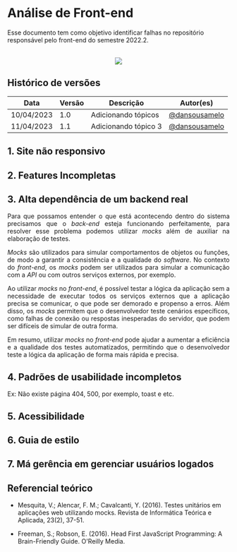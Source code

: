 # Análise de Front-end
Esse documento tem como objetivo identificar falhas no repositório responsável pelo front-end do semestre 2022.2.
<br></br>
<div style="display: flex; justify-content: center; align-items:center;">
    <img src="./assets/analyze/client-side.svg">
</div>

## Histórico de versões

Data | Versão | Descrição | Autor(es) 
---- | ----------- | ------ | ---------
10/04/2023 | 1.0 | Adicionando tópicos| [@dansousamelo](http://github.com/dansousamelo)|
11/04/2023 | 1.1 | Adicionando tópico 3| [@dansousamelo](http://github.com/dansousamelo)|


## 1. Site não responsivo
## 2. Features Incompletas

## 3. Alta dependência de um backend real

<p align="justify">Para que possamos entender o que está acontecendo dentro do sistema precisamos que o <i>back-end</i> esteja funcionando perfeitamente, para resolver esse problema podemos utilizar <i>mocks</i> além de auxiliar na elaboração de testes.</p>

<p align="justify"><i>Mocks</i> são utilizados para simular comportamentos de objetos ou funções, de modo a garantir a consistência e a qualidade do <i>software</i>. No contexto do <i>front-end</i>, os <i>mocks</i> podem ser utilizados para simular a comunicação com a <i>API</i> ou com outros serviços externos, por exemplo.</p>

<p align="justify">Ao utilizar <i>mocks</i> no <i>front-end</i>, é possível testar a lógica da aplicação sem a necessidade de executar todos os serviços externos que a aplicação precisa se comunicar, o que pode ser demorado e propenso a erros. Além disso, os <i>mocks</i> permitem que o desenvolvedor teste cenários específicos, como falhas de conexão ou respostas inesperadas do servidor, que podem ser difíceis de simular de outra forma.</p>

<p align="justify">Em resumo, utilizar <i>mocks</i> no <i>front-end</i> pode ajudar a aumentar a eficiência e a qualidade dos testes automatizados, permitindo que o desenvolvedor teste a lógica da aplicação de forma mais rápida e precisa.</p>

## 4. Padrões de usabilidade incompletos

Ex: Não existe página 404, 500, por exemplo, toast e etc.

## 5. Acessibilidade

## 6. Guia de estilo

## 7. Má gerência em gerenciar usuários logados

## Referencial teórico

* Mesquita, V.; Alencar, F. M.; Cavalcanti, Y. (2016). Testes unitários em aplicações web utilizando mocks. Revista de Informática Teórica e Aplicada, 23(2), 37-51.

* Freeman, S.; Robson, E. (2016). Head First JavaScript Programming: A Brain-Friendly Guide. O'Reilly Media.
